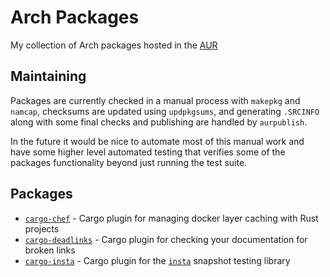 # Arch Packages

My collection of Arch packages hosted in the [AUR](https://aur.archlinux.org)

## Maintaining

Packages are currently checked in a manual process with `makepkg` and `namcap`,
checksums are updated using `updpkgsums`, and generating `.SRCINFO` along with
some final checks and publishing are handled by `aurpublish`.

In the future it would be nice to automate most of this manual work and have
some higher level automated testing that verifies some of the packages
functionality beyond just running the test suite.

## Packages

- [`cargo-chef`](https://aur.archlinux.org/packages/cargo-chef) - Cargo plugin for managing docker layer caching with Rust projects
- [`cargo-deadlinks`](https://aur.archlinux.org/packages/cargo-deadlinks) - Cargo plugin for checking your documentation for broken links
- [`cargo-insta`](https://aur.archlinux.org/packages/cargo-insta) - Cargo plugin for the [`insta`](https://github.com/mitsuhiko/insta) snapshot testing library
